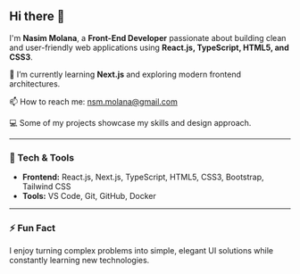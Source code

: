 ## Hi there 👋

I'm **Nasim Molana**, a **Front-End Developer** passionate about building clean and user-friendly web applications using **React.js, TypeScript, HTML5, and CSS3**.  

🌱 I’m currently learning **Next.js** and exploring modern frontend architectures.  

📫 How to reach me: [nsm.molana@gmail.com](mailto:nsm.molana@gmail.com)  

💻 Some of my projects showcase my skills and design approach.  

---

### 🔧 Tech & Tools
- **Frontend:** React.js, Next.js, TypeScript, HTML5, CSS3, Bootstrap, Tailwind CSS
- **Tools:** VS Code, Git, GitHub, Docker  

---

### ⚡ Fun Fact
I enjoy turning complex problems into simple, elegant UI solutions while constantly learning new technologies.
